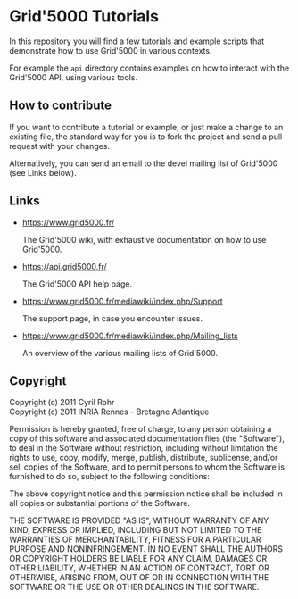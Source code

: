 # Grid'5000 Tutorials
In this repository you will find a few tutorials and example scripts that demonstrate how to use Grid'5000 in various contexts.

For example the `api` directory contains examples on how to interact with the Grid'5000 API, using various tools.

## How to contribute
If you want to contribute a tutorial or example, or just make a change to an existing file, the standard way for you is to fork the project and send a pull request with your changes.

Alternatively, you can send an email to the devel mailing list of Grid'5000 (see Links below).

## Links
* <https://www.grid5000.fr/>

  The Grid'5000 wiki, with exhaustive documentation on how to use Grid'5000.
* <https://api.grid5000.fr/>
  
  The Grid'5000 API help page.
* <https://www.grid5000.fr/mediawiki/index.php/Support>

  The support page, in case you encounter issues.
* <https://www.grid5000.fr/mediawiki/index.php/Mailing_lists>

  An overview of the various mailing lists of Grid'5000.

## Copyright
Copyright (c) 2011 Cyril Rohr   
Copyright (c) 2011 INRIA Rennes - Bretagne Atlantique

Permission is hereby granted, free of charge, to any person obtaining
a copy of this software and associated documentation files (the
"Software"), to deal in the Software without restriction, including
without limitation the rights to use, copy, modify, merge, publish,
distribute, sublicense, and/or sell copies of the Software, and to
permit persons to whom the Software is furnished to do so, subject to
the following conditions:

The above copyright notice and this permission notice shall be
included in all copies or substantial portions of the Software.

THE SOFTWARE IS PROVIDED "AS IS", WITHOUT WARRANTY OF ANY KIND,
EXPRESS OR IMPLIED, INCLUDING BUT NOT LIMITED TO THE WARRANTIES OF
MERCHANTABILITY, FITNESS FOR A PARTICULAR PURPOSE AND
NONINFRINGEMENT. IN NO EVENT SHALL THE AUTHORS OR COPYRIGHT HOLDERS BE
LIABLE FOR ANY CLAIM, DAMAGES OR OTHER LIABILITY, WHETHER IN AN ACTION
OF CONTRACT, TORT OR OTHERWISE, ARISING FROM, OUT OF OR IN CONNECTION
WITH THE SOFTWARE OR THE USE OR OTHER DEALINGS IN THE SOFTWARE.
